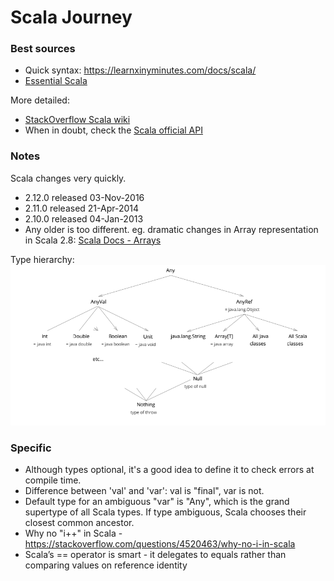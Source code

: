 # Scala Journey

### Best sources
* Quick syntax: https://learnxinyminutes.com/docs/scala/
* [Essential Scala](http://underscore.io/training/courses/essential-scala/)

More detailed:
* [StackOverflow Scala wiki](https://stackoverflow.com/tags/scala/info)
* When in doubt, check the [Scala official API](http://www.scala-lang.org/api/2.12.2/)


### Notes
Scala changes very quickly.

* 2.12.0 released 03-Nov-2016
* 2.11.0 released 21-Apr-2014
* 2.10.0 released 04-Jan-2013
* Any older is too different. eg. dramatic changes in Array representation in Scala 2.8:
[Scala Docs - Arrays](http://docs.scala-lang.org/overviews/collections/arrays.html)

Type hierarchy:
![Type hierarchy](type-hierarchy.PNG)

### Specific
* Although types optional, it's a good idea to define it to check errors at compile time.
* Difference between 'val' and 'var': val is "final", var is not.
* Default type for an ambiguous "var" is "Any", which is the grand supertype of all Scala types.
If type ambiguous, Scala chooses their closest common ancestor.
* Why no "i++" in Scala - https://stackoverflow.com/questions/4520463/why-no-i-in-scala
* Scala’s == operator is smart - it delegates to equals rather than comparing values on reference identity
